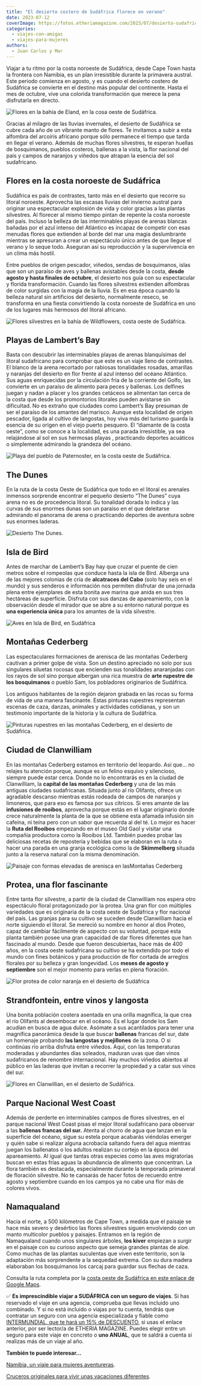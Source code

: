 ```yaml
---
title: "El desierto costero de Sudáfrica florece en verano"
date: 2023-07-12
coverImage: https://fotos.etheriamagazine.com/2023/07/desierto-sudafrica-flores-Proteas.jpg
categories: 
  - viajes-con-amigas
  - viajes-para-mujeres
authors: 
  - Juan Carlos y Mar
---
```


Viajar a tu ritmo por la costa noroeste de Sudáfrica, desde Cape Town hasta la frontera 
con Namibia, es un plan irresistible durante la primavera austral. Este periodo comienza 
en agosto, y es cuando el desierto costero de Sudáfrica se convierte en el destino más 
popular del continente. Hasta el mes de octubre, vive una colorida transformación que 
merece la pena disfrutarla en directo. 

![Flores en la bahía de Eland, en la cosa oeste de Sudáfrica.](https://fotos.etheriamagazine.com/2023/07/desierto-sudafrica-flores-silvestres.jpg "Flores en la bahía de Eland, en la costa oeste de Sudáfrica.")

Gracias al milagro de las lluvias invernales, el desierto de Sudáfrica se cubre cada año 
de un vibrante manto de flores. Te invitamos a subir a esta alfombra del arcoíris 
africano porque sólo permanece el tiempo que tarda en llegar el verano. Además de muchas 
flores silvestres, te esperan huellas de bosquimanos, pueblos costeros, ballenas a la 
vista, la flor nacional del país y campos de naranjos y viñedos que atrapan la esencia 
del sol sudafricano. 

## Flores en la costa noroeste de Sudáfrica

Sudáfrica es país de contrastes, tanto más en el desierto que recorre su litoral 
noroeste. Aprovecha las escasas lluvias del invierno austral para originar una 
espectacular explosión de vida y color gracias a las plantas silvestres. Al florecer al 
mismo tiempo pintan de repente la costa noroeste del país. Incluso la belleza de las 
interminables playas de arenas blancas bañadas por el azul intenso del Atlántico es 
incapaz de competir con esas menudas flores que extienden al borde del mar una magia 
deslumbrante mientras se apresuran a crear un espectáculo único antes de que llegue el 
verano y lo seque todo. Aseguran así su reproducción y la supervivencia en un clima más 
hostil. 

Entre pueblos de origen pescador, viñedos, sendas de bosquimanos, islas que son un 
paraíso de aves y ballenas avistables desde la costa, **desde agosto y hasta finales de 
octubre**, el desierto nos guía con su espectacular y florida transformación. Cuando las 
flores silvestres extienden alfombras de color surgidas con la magia de la lluvia. Es en 
esa época cuando la belleza natural sin artificios del desierto, normalmente reseco, se 
transforma en una fiesta convirtiendo la costa noroeste de Sudáfrica en uno de los 
lugares más hermosos del litoral africano. 

![Flores silvestres en la bahía de Wildflowers, costa oeste de Sudáfrica.](https://fotos.etheriamagazine.com/2023/07/desierto-sudafrica-flores.jpg "Flores silvestres en la bahía de Wildflowers, costa noroeste de Sudáfrica.")

## Playas de Lambert’s Bay

Basta con descubrir las interminables playas de arenas blanquísimas del litoral 
sudafricano para comprobar que este es un viaje lleno de contrastes. El blanco de la 
arena recortado por rabiosas tonalidades rosadas, amarillas y naranjas del desierto en 
flor frente al azul intenso del océano Atlántico. Sus aguas enriquecidas por la 
circulación fría de la corriente del Golfo, las convierte en un paraíso de alimento para 
peces y ballenas. Los delfines juegan y nadan a placer y los grandes cetáceos se 
alimentan tan cerca de la costa que desde los promontorios litorales pueden avistarse 
sin dificultad. No es extraño que ciudades como Lambert’s Bay presuman de ser el paraíso 
de los amantes del marisco. Aunque esta localidad de origen pescador, ligada al cultivo 
de langostas, hoy viva más del turismo guarda la esencia de su origen en el viejo puerto 
pesquero. El “diamante de la costa oeste”, como se conoce a la localidad, es una parada 
irresistible, ya sea relajándose al sol en sus hermosas playas , practicando deportes 
acuáticos o simplemente admirando la grandeza del océano. 

![Playa del pueblo de Paternoster, en la costa oeste de Sudáfrica.](https://fotos.etheriamagazine.com/2023/07/Lamberts-Bay-sudafrica.jpg "Pueblo de Paternoster, en la costa oeste de Sudáfrica.")

## The Dunes

En la ruta de la costa Oeste de Sudáfrica que todo en el litoral es arenales inmensos 
sorprende encontrar el pequeño desierto “The Dunes” cuya arena no es de procedencia 
litoral. Su tonalidad dorada lo indica y las curvas de sus enormes dunas son un paraíso 
en el que deleitarse admirando el panorama de arena o practicando deportes de aventura 
sobre sus enormes laderas. 

![Desierto The Dunes.](https://fotos.etheriamagazine.com/2023/07/The-Dunes-Lamberts-Bay.jpg "Desierto The Dunes.")

## Isla de Bird

Antes de marchar de Lambert’s Bay hay que cruzar el puente de cien metros sobre el 
rompeolas que conduce hasta la isla de Bird. Alberga una de las mejores colonias de cría 
de **alcatraces del Cabo** (solo hay seis en el mundo) y sus senderos e información nos 
permiten disfrutar de una jornada plena entre ejemplares de esta bonita ave marina que 
anida en sus tres hectáreas de superficie. Disfruta con sus danzas de apareamiento, con 
la observación desde el mirador que se abre a su entorno natural porque es **una 
experiencia única** para los amantes de la vida silvestre. 

![Aves en lsla de Bird, en Sudáfrica](https://fotos.etheriamagazine.com/2023/07/bird-island-sudafrica.jpg "Isla de Bird.")

## Montañas Cederberg

Las espectaculares formaciones de arenisca de las montañas Cederberg cautivan a primer 
golpe de vista. Son un destino apreciado no solo por sus singulares siluetas rocosas que 
encienden sus tonalidades anaranjadas con los rayos de sol sino porque albergan una rica 
muestra de **arte rupestre de los bosquimanos** o pueblo Sam, los pobladores originarios 
de Sudáfrica. 

Los antiguos habitantes de la región dejaron grabada en las rocas su forma de vida de 
una manera fascinante. Estas pinturas rupestres representan escenas de caza, danzas, 
animales y actividades cotidianas, y son un testimonio importante de la historia y la 
cultura de Sudáfrica. 

![Pinturas rupestres en las montañas Cederberg, en el desierto de Sudáfrica.](https://fotos.etheriamagazine.com/2023/07/pinturas-rupestres-costa-sudafrica.jpg "Pinturas rupestres en las montañas Cederberg, en el desierto de Sudáfrica.")

## Ciudad de Clanwilliam

En las montañas Cederberg estamos en territorio del leopardo. Así que... no relajes tu 
atención porque, aunque es un felino esquivo y silencioso, siempre puede estar cerca. 
Donde no lo encontrarás es en la ciudad de Clanwilliam, la **capital de las montañas 
Cederberg** y una de las más antiguas ciudades sudafricanas. Situada junto al río 
Olifants, ofrece un agradable descanso mientras estás rodeada de campos de naranjos y 
limoneros, que para eso es famosa por sus cítricos. Si eres amante de las **infusiones 
de rooibos**, aprovecha porque estás en el lugar originario donde crece naturalmente la 
planta de la que se obtiene esta afamada infusión sin cafeína, ni teína pero con un 
sabor que recuerda al del té. Lo mejor es hacer la **Ruta del Rooibos** empezando en el 
museo Old Gaol y visitar una compañía productora como la Rooibos Ltd. También puedes 
probar las deliciosas recetas de repostería y bebidas que se elaboran en la ruta o hacer 
una parada en una granja ecológica como la de **Skimmelberg** situada junto a la reserva 
natural con la misma denominación. 

![Paisaje con formas elevadas de arenisca en lasMontañas Cederberg](https://fotos.etheriamagazine.com/2023/07/montanas-Cederberg-sudafrica.jpg "Montañas Cederberg, en Clanwilliam.")

## Protea, una flor fascinante

Entre tanta flor silvestre, a partir de la ciudad de Clanwilliam nos espera otro 
espectáculo floral protagonizado por la protea. Una gran flor con múltiples variedades 
que es originaria de la costa oeste de Sudáfrica y flor nacional del país. Las granjas 
para su cultivo se suceden desde Clanwilliam hacia el norte siguiendo el litoral. Se 
mereció su nombre en honor al dios Proteo, capaz de cambiar fácilmente de aspecto con su 
voluntad, porque esta planta también posee una gran capacidad de dar flores diferentes 
que han fascinado al mundo. Desde que fueron descubiertas, hace más de 400 años, en la 
costa oeste sudafricana su cultivo se ha extendido por todo el mundo con fines botánicos 
y para producción de flor cortada de arreglos florales por su belleza y gran longevidad. 
Los **meses de agosto y septiembre** son el mejor momento para verlas en plena 
floración. 

![Flor protea de color naranja en el desierto de Sudáfrica](https://fotos.etheriamagazine.com/2023/07/desierto-sudafrica-flores-Proteas.jpg "Las proteas pueden presentar colores muy variados.")

## Strandfontein, entre vinos y langosta

Una bonita población costera asentada en una orilla magnífica, la que crea el río 
Olifants al desembocar en el océano. Es el lugar donde los Sam acudían en busca de agua 
dulce. Asómate a sus acantilados para tener una magnífica panorámica desde la que buscar 
**ballenas** francas del sur, date un homenaje probando **las langostas y mejillones** 
de la zona. O si continúas río arriba disfruta entre viñedos. Aquí, con las temperaturas 
moderadas y abundantes días soleados, maduran uvas que dan vinos sudafricanos de 
renombre internacional. Hay muchos viñedos abiertos al público en las laderas que 
invitan a recorrer la propiedad y a catar sus vinos del sur. 

![Flores en Clanwillian, en el desierto de Sudáfrica.](https://fotos.etheriamagazine.com/2023/07/flores-desierto-sudafrica.jpg "Flores en Clanwillian, en el desierto de Sudáfrica.")

## Parque Nacional West Coast

Además de perderte en interminables campos de flores silvestres, en el parque nacional 
West Coast pisas el mejor litoral sudafricano para observar a las **ballenas francas del 
sur.** Atenta al chorro de agua que lanzan en la superficie del océano, sigue su estela 
porque acabarás viéndolas emerger y quién sabe si realizar alguna acrobacia saltando 
fuera del agua mientras juegan los ballenatos o los adultos realizan su cortejo en la 
época del apareamiento. Al igual que tantas otras especies como las aves migratorias 
buscan en estas frías aguas la abundancia de alimento que concentran. La flora también 
es destacada, especialmente durante la temporada primaveral de floración silvestre. No 
te cansarás de hacer fotos de recuerdo entre agosto y septiembre cuando en los campos ya 
no cabe una flor más de colores vivos. 

## Namaqualand

Hacia el norte, a 500 kilómetros de Cape Town, a medida que el paisaje se hace más 
severo y desértico las flores silvestres siguen envolviendo con un manto multicolor 
pueblos y paisajes. Entramos en la región de Namaqualand cuando unos singulares árboles, 
**los kiver** empiezan a surgir en el paisaje con su curioso aspecto que semeja grandes 
plantas de aloe. Como muchas de las plantas suculentas que viven este territorio, son la 
adaptación más sorprendente a la sequedad extrema. Con su dura madera elaboraban los 
bosquimanos los carcaj para guardar sus flechas de caza. 

Consulta la ruta completa por la [costa oeste de Sudáfrica en este enlace de Google 
Maps](https://www.google.com/maps/d/edit?mid=10cozEPT0R0xnHb5FIKLsF1tcb14vQzM&usp=sharing). 

✅ **Es imprescindible viajar a SUDÁFRICA con un seguro de viajes**. Si has reservado el 
viaje en una agencia, comprueba que llevas incluido uno combinado. Y si no está incluido 
o viajas por tu cuenta, tendrás que contratar un seguro con una agencia especializada y 
fiable como [INTERMUNDIAL, que te hará un 15% de 
DESCUENTO](https://clk.tradedoubler.com/click?p=281568&a=3132464&url=https%3A%2F%2Fwww.intermundial.es%2Fafiliados%2Fseguros-de-viaje-recomendado%3Ftduid%3Da2505c6202eb9ec08ada064bcce8aa48%26utm_source%3DTradedoubler%26utm_medium%3D1%26utm_campaign%3DGeneral%26utm_content%3D3132464%26utm_term%3D3132464), 
si usas el enlace anterior, por ser lector/a de ETHERIA MAGAZINE. Puedes elegir entre un 
seguro para este viaje en concreto o **uno ANUAL**, que te saldrá a cuenta si realizas 
más de un viaje al año. 

**También te puede interesar...** 

[Namibia, un viaje para mujeres 
aventureras](https://etheriamagazine.com/2019/09/27/que-ver-viaje-mujeres-namibia/). 

[Cruceros originales para vivir unas vacaciones 
diferentes](https://etheriamagazine.com/2023/02/24/cruceros-originales/).
